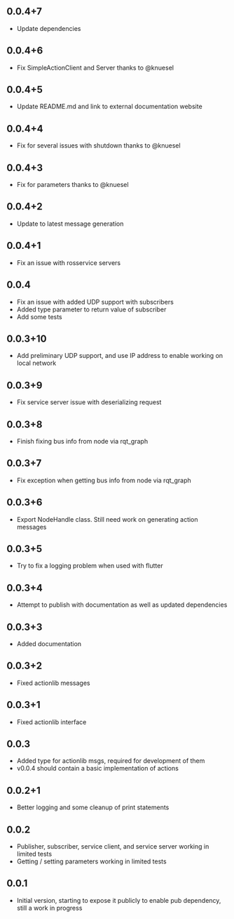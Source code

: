 ## 0.0.4+7
- Update dependencies

## 0.0.4+6
- Fix SimpleActionClient and Server thanks to @knuesel

## 0.0.4+5
- Update README.md and link to external documentation website
  
## 0.0.4+4
- Fix for several issues with shutdown thanks to @knuesel
  
## 0.0.4+3
- Fix for parameters thanks to @knuesel
  
## 0.0.4+2
- Update to latest message generation
  
## 0.0.4+1
- Fix an issue with rosservice servers
  
## 0.0.4
- Fix an issue with added UDP support with subscribers
- Added type parameter to return value of subscriber
- Add some tests

## 0.0.3+10
- Add preliminary UDP support, and use IP address to enable working on local network
  
## 0.0.3+9
- Fix service server issue with deserializing request
  
## 0.0.3+8
- Finish fixing bus info from node via rqt_graph
  
## 0.0.3+7
- Fix exception when getting bus info from node via rqt_graph
  
## 0.0.3+6
- Export NodeHandle class. Still need work on generating action messages

## 0.0.3+5
- Try to fix a logging problem when used with flutter

## 0.0.3+4
- Attempt to publish with documentation as well as updated dependencies

## 0.0.3+3
- Added documentation

## 0.0.3+2
- Fixed actionlib messages

## 0.0.3+1
- Fixed actionlib interface
 
## 0.0.3
- Added type for actionlib msgs, required for development of them
- v0.0.4 should contain a basic implementation of actions

## 0.0.2+1
- Better logging and some cleanup of print statements

## 0.0.2

- Publisher, subscriber, service client, and service server working in limited tests
- Getting / setting parameters working in limited tests
 
## 0.0.1

- Initial version, starting to expose it publicly to enable pub dependency, still a work in progress

